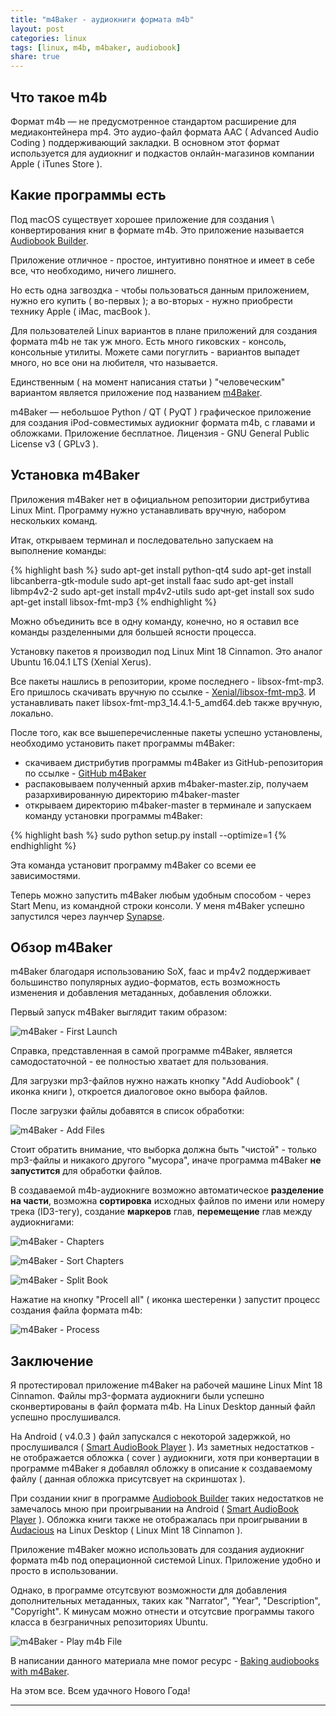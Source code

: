 ```yaml
---
title: "m4Baker - аудиокниги формата m4b"
layout: post
categories: linux
tags: [linux, m4b, m4baker, audiobook]
share: true
---
```


## Что такое m4b

Формат m4b — не предусмотренное стандартом расширение для медиаконтейнера mp4. Это аудио-файл формата AAC ( Advanced Audio Coding ) поддерживающий закладки. В основном этот формат используется для аудиокниг и подкастов онлайн-магазинов компании Apple ( iTunes Store ).

## Какие программы есть

Под macOS существует хорошее приложение для создания \ конвертирования книг в формате m4b. Это приложение называется [Audiobook Builder][1].

Приложение отличное - простое, интуитивно понятное и имеет в себе все, что необходимо, ничего лишнего.

Но есть одна загвоздка - чтобы пользоваться данным приложением, нужно его купить ( во-первых ); а во-вторых - нужно приобрести технику Apple ( iMac, macBook ).

Для пользователей Linux вариантов в плане приложений для создания формата m4b не так уж много. Есть много гиковских - консоль, консольные утилиты. Можете сами погуглить - вариантов выпадет много, но все они на любителя, что называется.

Единственным ( на момент написания статьи ) "человеческим" вариантом является приложение под названием [m4Baker][2].

m4Baker — небольшое Python / QT ( PyQT ) графическое приложение для создания iPod-совместимых аудиокниг формата m4b, с главами и обложками. Приложение бесплатное. Лицензия - GNU General Public License v3 ( GPLv3 ).

## Установка m4Baker

Приложения m4Baker нет в официальном репозитории дистрибутива Linux Mint. Программу нужно устанавливать вручную, набором нескольких команд.

Итак, открываем терминал и последовательно запускаем на выполнение команды:

{% highlight bash %}
    sudo apt-get install python-qt4
    sudo apt-get install libcanberra-gtk-module
    sudo apt-get install faac
    sudo apt-get install libmp4v2-2
    sudo apt-get install mp4v2-utils
    sudo apt-get install sox
    sudo apt-get install libsox-fmt-mp3
{% endhighlight %}

Можно объединить все в одну команду, конечно, но я оставил все команды разделенными для большей ясности процесса.

Установку пакетов я производил под Linux Mint 18 Cinnamon. Это аналог Ubuntu 16.04.1 LTS (Xenial Xerus).

Все пакеты нашлись в репозитории, кроме последнего - libsox-fmt-mp3. Его пришлось скачивать вручную по ссылке - [Xenial/libsox-fmt-mp3][3]. И устанавливать пакет libsox-fmt-mp3_14.4.1-5_amd64.deb также вручную, локально.

После того, как все вышеперечисленные пакеты успешно установлены, необходимо установить пакет программы m4Baker:

* скачиваем дистрибутив программы m4Baker из GitHub-репозитория по ссылке - [GitHub m4Baker][4]
* распаковываем полученный архив m4baker-master.zip, получаем разархивированную директорию m4baker-master
* открываем директорию m4baker-master в терминале и запускаем команду установки программы m4Baker:

{% highlight bash %}
    sudo python setup.py install --optimize=1
{% endhighlight %}

Эта команда установит программу m4Baker со всеми ее зависимостями.

Теперь можно запустить m4Baker любым удобным способом - через Start Menu, из командной строки консоли. У меня m4Baker успешно запустился через лаунчер [Synapse][5].

## Обзор m4Baker

m4Baker благодаря использованию SoX, faac и mp4v2 поддерживает большинство популярных аудио-форматов, есть возможность изменения и добавления метаданных, добавления обложки.

Первый запуск m4Baker выглядит таким образом:

![m4Baker - First Launch]({{site.url}}/images/uploads/2016/12/m4baker_about.png "m4Baker - First Launch")

Справка, представленная в самой программе m4Baker, является самодостаточной - ее полностью хватает для пользования.

Для загрузки mp3-файлов нужно нажать кнопку "Add Audiobook" ( иконка книги ), откроется диалоговое окно выбора файлов.

После загрузки файлы добавятся в список обработки:

![m4Baker - Add Files]({{site.url}}/images/uploads/2016/12/m4baker_select_mp3_files.png "Add Files")

Стоит обратить внимание, что выборка должна быть "чистой" - только mp3-файлы и никакого другого "мусора", иначе программа m4Baker **не запустится** для обработки файлов.

В создаваемой m4b-аудиокниге возможно автоматическое **разделение на части**, возможна **сортировка** исходных файлов по имени или номеру трека (ID3-тегу), создание **маркеров** глав, **перемещение** глав между аудиокнигами:

![m4Baker - Chapters]({{site.url}}/images/uploads/2016/12/m4baker_chapters.png "m4Baker - Chapters")

![m4Baker - Sort Chapters]({{site.url}}/images/uploads/2016/12/m4baker_sort_chapters.png "m4Baker - Sort Chapters")

![m4Baker - Split Book]({{site.url}}/images/uploads/2016/12/m4baker_split_book.png "m4Baker - Split Book")

Нажатие на кнопку "Procell all" ( иконка шестеренки ) запустит процесс создания файла формата m4b:

![m4Baker - Process]({{site.url}}/images/uploads/2016/12/m4baker_process.png "m4Baker - Process")

## Заключение

Я протестировал приложение m4Baker на рабочей машине Linux Mint 18 Cinnamon. Файлы mp3-формата аудиокниги были успешно сконвертированы в файл формата m4b. На Linux Desktop данный файл успешно прослушивался.

На Android ( v4.0.3 ) файл запускался с некоторой задержкой, но прослушивался ( [Smart AudioBook Player][7] ). Из заметных недостатков - не отображается обложка ( cover ) аудиокниги, хотя при конвертации в программе m4Baker я добавлял обложку в описание к создаваемому файлу ( данная обложка присутсвует на скриншотах ).

При создании книг в программе [Audiobook Builder][1] таких недостатков не замечалось мною при проигрывании на Android ( [Smart AudioBook Player][7] ). Обложка книги также не отображалась при проигрывании в [Audacious][8] на Linux Desktop ( Linux Mint 18 Cinnamon ).

Приложение m4Baker можно использовать для создания аудиокниг формата m4b под операционной системой Linux. Приложение удобно и просто в использовании.

Однако, в программе отсутсвуют возможности для добавления дополнительных метаданных, таких как "Narrator", "Year", "Description", "Copyright". К минусам можно отнести и отсутсвие программы такого класса в безграничных репозиториях Ubuntu.

![m4Baker - Play m4b File]({{site.url}}/images/uploads/2016/12/m4baker_audacious-play.png "Play m4b File")

В написании данного материала мне помог ресурс - [Baking audiobooks with m4Baker][6].

На этом все. Всем удачного Нового Года!

***
[1]: http://www.splasm.com/audiobookbuilder/ "Audiobook Builder"
[2]: https://code.google.com/archive/p/m4baker/ "m4Baker"
[3]: http://packages.ubuntu.com/xenial/libsox-fmt-mp3 "libsox-fmt-mp3"
[4]: https://github.com/crabmanX/m4baker "GitHub m4Baker"
[5]: https://launchpad.net/synapse-project "Synapse"
[6]: https://netfactory.dk/2016/08/22/baking-audiobooks-with-m4baker/ "Baking audiobooks with m4Baker"
[7]: https://play.google.com/store/apps/details?id=ak.alizandro.smartaudiobookplayer&hl=en "Smart AudioBook Player"
[8]: http://audacious-media-player.org "Audacious"
